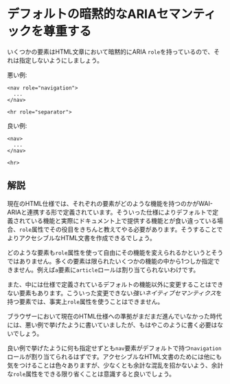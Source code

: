 # デフォルトの暗黙的なARIAセマンティックを尊重する

いくつかの要素はHTML文章において暗黙的にARIA `role`を持っているので、それは指定しないようにしましょう。

悪い例:

    <nav role="navigation">
      ...
    </nav>
    
    <hr role="separator">

良い例:

    <nav>
      ...
    </nav>
    
    <hr>


## 解説

現在のHTML仕様では、それぞれの要素がどのような機能を持つのかがWAI-ARIAと連携する形で定義されています。そういった仕様によりデフォルトで定義されている機能と実際にドキュメント上で提供する機能とが食い違っている場合、`role`属性でその役目をきちんと教えてやる必要があります。そうすることでよりアクセシブルなHTML文書を作成できるでしょう。

どのような要素も`role`属性を使って自由にその機能を変えられるかというとそうではありません。多くの要素は限られたいくつかの機能の中から1つしか指定できません。例えば`a`要素に`article`ロールは割り当てられないわけです。

また、中には仕様で定義されているデフォルトの機能以外に変更することはできない要素もあります。こういった変更できない*強いネイティブセマンティクス*を持つ要素では、事実上`role`属性を使うことはできません。

ブラウザーにおいて現在のHTML仕様への準拠がまだまだ進んでいなかった時代には、悪い例で挙げたように書いていましたが、もはやこのように書く必要はないでしょう。

良い例で挙げたように何も指定せずとも`nav`要素がデフォルトで持つ`navigation`ロールが割り当てられるはずです。アクセシブルなHTML文書のためには他にも気をつけることは色々ありますが、少なくとも余計な混乱を招かないよう、余計な`role`属性をできる限り省くことは意識すると良いでしょう。

